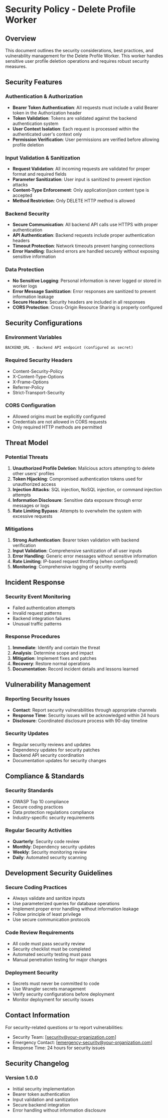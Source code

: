 # Security Policy - Delete Profile Worker

## Overview

This document outlines the security considerations, best practices, and vulnerability management for the Delete Profile Worker. This worker handles sensitive user profile deletion operations and requires robust security measures.

## Security Features

### Authentication & Authorization
- **Bearer Token Authentication**: All requests must include a valid Bearer token in the Authorization header
- **Token Validation**: Tokens are validated against the backend authentication system
- **User Context Isolation**: Each request is processed within the authenticated user's context only
- **Permission Verification**: User permissions are verified before allowing profile deletion

### Input Validation & Sanitization
- **Request Validation**: All incoming requests are validated for proper format and required fields
- **Parameter Sanitization**: User input is sanitized to prevent injection attacks
- **Content-Type Enforcement**: Only application/json content type is accepted
- **Method Restriction**: Only DELETE HTTP method is allowed

### Backend Security
- **Secure Communication**: All backend API calls use HTTPS with proper authentication
- **API Authentication**: Backend requests include proper authentication headers
- **Timeout Protection**: Network timeouts prevent hanging connections
- **Error Handling**: Backend errors are handled securely without exposing sensitive information

### Data Protection
- **No Sensitive Logging**: Personal information is never logged or stored in worker logs
- **Error Message Sanitization**: Error responses are sanitized to prevent information leakage
- **Secure Headers**: Security headers are included in all responses
- **CORS Protection**: Cross-Origin Resource Sharing is properly configured

## Security Configurations

### Environment Variables
```
BACKEND_URL - Backend API endpoint (configured as secret)
```

### Required Security Headers
- Content-Security-Policy
- X-Content-Type-Options
- X-Frame-Options
- Referrer-Policy
- Strict-Transport-Security

### CORS Configuration
- Allowed origins must be explicitly configured
- Credentials are not allowed in CORS requests
- Only required HTTP methods are permitted

## Threat Model

### Potential Threats
1. **Unauthorized Profile Deletion**: Malicious actors attempting to delete other users' profiles
2. **Token Hijacking**: Compromised authentication tokens used for unauthorized access
3. **Injection Attacks**: SQL injection, NoSQL injection, or command injection attempts
4. **Information Disclosure**: Sensitive data exposure through error messages or logs
5. **Rate Limiting Bypass**: Attempts to overwhelm the system with excessive requests

### Mitigations
1. **Strong Authentication**: Bearer token validation with backend verification
2. **Input Validation**: Comprehensive sanitization of all user inputs
3. **Error Handling**: Generic error messages without sensitive information
4. **Rate Limiting**: IP-based request throttling (when configured)
5. **Monitoring**: Comprehensive logging of security events

## Incident Response

### Security Event Monitoring
- Failed authentication attempts
- Invalid request patterns
- Backend integration failures
- Unusual traffic patterns

### Response Procedures
1. **Immediate**: Identify and contain the threat
2. **Analysis**: Determine scope and impact
3. **Mitigation**: Implement fixes and patches
4. **Recovery**: Restore normal operations
5. **Documentation**: Record incident details and lessons learned

## Vulnerability Management

### Reporting Security Issues
- **Contact**: Report security vulnerabilities through appropriate channels
- **Response Time**: Security issues will be acknowledged within 24 hours
- **Disclosure**: Coordinated disclosure process with 90-day timeline

### Security Updates
- Regular security reviews and updates
- Dependency updates for security patches
- Backend API security coordination
- Documentation updates for security changes

## Compliance & Standards

### Security Standards
- OWASP Top 10 compliance
- Secure coding practices
- Data protection regulations compliance
- Industry-specific security requirements

### Regular Security Activities
- **Quarterly**: Security code review
- **Monthly**: Dependency security updates
- **Weekly**: Security monitoring review
- **Daily**: Automated security scanning

## Development Security Guidelines

### Secure Coding Practices
- Always validate and sanitize inputs
- Use parameterized queries for database operations
- Implement proper error handling without information leakage
- Follow principle of least privilege
- Use secure communication protocols

### Code Review Requirements
- All code must pass security review
- Security checklist must be completed
- Automated security testing must pass
- Manual penetration testing for major changes

### Deployment Security
- Secrets must never be committed to code
- Use Wrangler secrets management
- Verify security configurations before deployment
- Monitor deployment for security issues

## Contact Information

For security-related questions or to report vulnerabilities:
- Security Team: [security@your-organization.com]
- Emergency Contact: [emergency-security@your-organization.com]
- Response Time: 24 hours for security issues

## Security Changelog

### Version 1.0.0
- Initial security implementation
- Bearer token authentication
- Input validation and sanitization
- Secure backend integration
- Error handling without information disclosure
